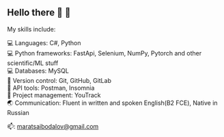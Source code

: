 ## **Hello there** :dolphin: :ocean:    
My skills include:

💻 Languages: C#, Python  
💻 Python frameworks: FastApi, Selenium, NumPy, Pytorch and other scientific/ML stuff  
💻 Databases: MySQL  
🔌 Version control: Git, GitHub, GitLab  
🔌 API tools: Postman, Insomnia  
🔌 Project management: YouTrack  
🌏 Communication: Fluent in written and spoken English(B2 FCE), Native in Russian  

📫: maratsaibodalov@gmail.com
